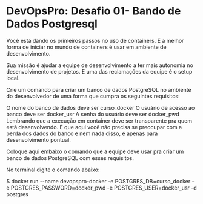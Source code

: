 
# DevOpsPro: Desafio 01- Bando de Dados Postgresql 

Você está dando os primeiros passos no uso de containers. E a melhor forma de iniciar no mundo de containers é usar em ambiente de desenvolvimento.

Sua missão é ajudar a equipe de desenvolvimento a ter mais autonomia no desenvolvimento de projetos. E uma das reclamações da equipe é o setup local.

Crie um comando para criar um banco de dados PostgreSQL no ambiente do desenvolvedor de uma forma que cumpra os seguintes requisitos:

O nome do banco de dados deve ser curso_docker
O usuário de acesso ao banco deve ser docker_usr
A senha do usuário deve ser docker_pwd
Lembrando que a execução em container deve ser transparente pra quem está desenvolvendo. E que aqui você não precisa se preocupar com a perda dos dados do banco e nem nada disso, é apenas para desenvolvimento pontual.

Coloque aqui embaixo o comando que a equipe deve usar pra criar um banco de dados PostgreSQL com esses requisitos.

No terminal digite o comando abaixo:

$ docker run --name devopspro-docker -e POSTGRES_DB=curso_docker -e POSTGRES_PASSWORD=docker_pwd -e POSTGRES_USER=docker_usr -d postgres
